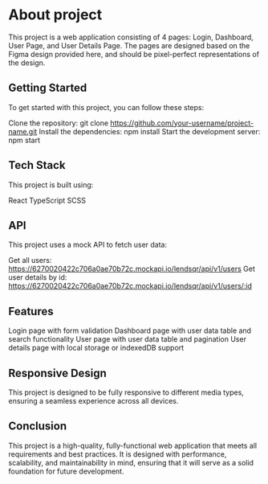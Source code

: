 # About project
This project is a web application consisting of 4 pages: Login, Dashboard, User Page, and User Details Page. The pages are designed based on the Figma design provided here, and should be pixel-perfect representations of the design.

## Getting Started
To get started with this project, you can follow these steps:

Clone the repository: git clone https://github.com/your-username/project-name.git
Install the dependencies: npm install
Start the development server: npm start

## Tech Stack
This project is built using:

React
TypeScript
SCSS

## API
This project uses a mock API to fetch user data:

Get all users: https://6270020422c706a0ae70b72c.mockapi.io/lendsqr/api/v1/users
Get user details by id: https://6270020422c706a0ae70b72c.mockapi.io/lendsqr/api/v1/users/:id

## Features
Login page with form validation
Dashboard page with user data table and search functionality
User page with user data table and pagination
User details page with local storage or indexedDB support

## Responsive Design
This project is designed to be fully responsive to different media types, ensuring a seamless experience across all devices.

## Conclusion
This project is a high-quality, fully-functional web application that meets all requirements and best practices. It is designed with performance, scalability, and maintainability in mind, ensuring that it will serve as a solid foundation for future development.
